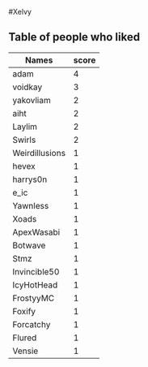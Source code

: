 #Xelvy
## Table of people who liked
Names | score
--- | ---
adam | 4
voidkay | 3
yakovliam | 2
aiht | 2
Laylim | 2
Swirls | 2
Weirdillusions | 1
hevex | 1
harrys0n | 1
e_ic | 1
Yawnless | 1
Xoads | 1
ApexWasabi | 1
Botwave | 1
Stmz | 1
Invincible50 | 1
IcyHotHead | 1
FrostyyMC | 1
Foxify | 1
Forcatchy | 1
Flured | 1
Vensie | 1
